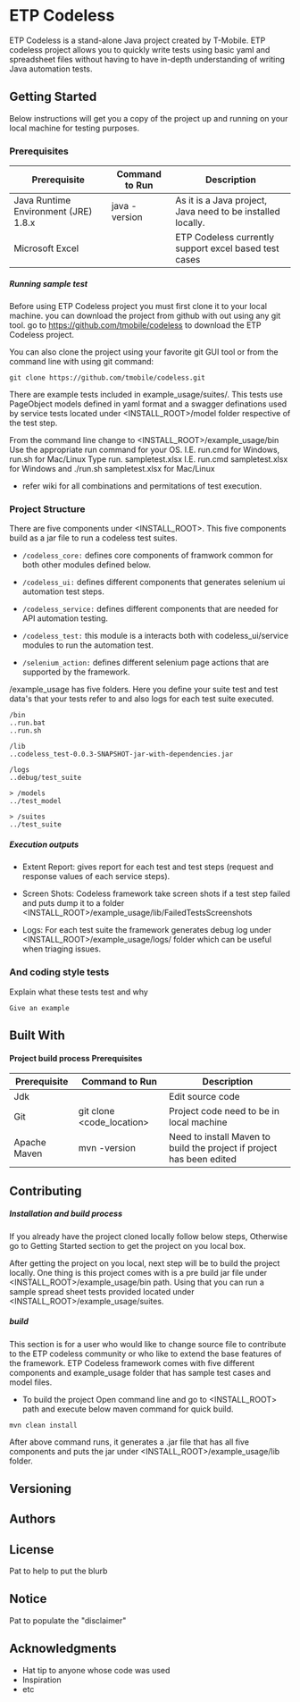# ETP Codeless

ETP Codeless is a stand-alone Java project created by T-Mobile. ETP codeless project allows you to quickly write tests using basic yaml and spreadsheet files without having to have in-depth understanding of writing Java automation tests.

## Getting Started

Below instructions will get you a copy of the project up and running on your local machine for testing purposes.

### Prerequisites

| Prerequisite | Command to Run | Description |
| ------------ | -------------- | -----------  |
| Java Runtime Environment (JRE) 1.8.x | java -version | As it is a Java project, Java need to be installed locally.
| Microsoft Excel |  | ETP Codeless currently support excel based test cases

##### Running sample test

Before using ETP Codeless project you must first clone it to your local machine. you can download the project from github
with out using any git tool. go to https://github.com/tmobile/codeless to download the ETP Codeless project.

You can also clone the project using your favorite git GUI tool or from the command line with using git command:
```
git clone https://github.com/tmobile/codeless.git
```

There are example tests included in example_usage/suites/. This tests use PageObject models defined in yaml format and a swagger definations used by service tests located under <INSTALL_ROOT>/model folder respective of the test step.

From the command line change to <INSTALL_ROOT>/example_usage/bin
Use the appropriate run command for your OS. I.E. run.cmd for Windows, run.sh for Mac/Linux
Type run.<os> sampletest.xlsx I.E. run.cmd sampletest.xlsx for Windows and ./run.sh sampletest.xlsx for Mac/Linux
  
  * refer wiki for all combinations and permitations of test execution.

### Project Structure

There are five components under <INSTALL_ROOT>. This five components build as a jar file to run a codeless test suites.

* `/codeless_core:` defines core components of framwork common for both other modules defined below.

* `/codeless_ui:` defines different components that generates selenium ui automation test steps.

* `/codeless_service:`  defines different components that are needed for API automation testing.

* `/codeless_test:` this module is a interacts both with codeless_ui/service modules to run the automation test.

* `/selenium_action:` defines different selenium page actions that are supported by the framework.

/example_usage has five folders. Here you define your suite test and test data's that your tests refer to and also logs for
each test suite executed. 

```
/bin
..run.bat
..run.sh

/lib
..codeless_test-0.0.3-SNAPSHOT-jar-with-dependencies.jar

/logs
..debug/test_suite

> /models
../test_model

> /suites
../test_suite
```

##### Execution outputs

* Extent Report: gives report for each test and test steps (request and response values of each service steps).

* Screen Shots: Codeless framework take screen shots if a test step failed and puts dump it to a folder      <INSTALL_ROOT>/example_usage/lib/FailedTestsScreenshots

* Logs: For each test suite the framework generates debug log under <INSTALL_ROOT>/example_usage/logs/ folder which can be useful when triaging issues.

### And coding style tests

Explain what these tests test and why

```
Give an example
```

## Built With
#### Project build process Prerequisites

| Prerequisite | Command to Run | Description |
| ------------ | -------------- | -----------  |
| Jdk |  | Edit source code |
| Git | git clone <code_location> | Project code need to be in local machine |
| Apache Maven | mvn -version | Need to install Maven to build the project if project has been edited |


## Contributing

##### Installation and build process

If you already have the project cloned locally follow below steps, Otherwise go to Getting Started section to get the project
on you local box.

After getting the project on you local, next step will be to build the project locally. One thing is
this project comes with is a pre build jar file under <INSTALL_ROOT>/example_usage/bin path. Using that you can run
a sample spread sheet tests provided located under <INSTALL_ROOT>/example_usage/suites.

##### build
This section is for a user who would like to change source file to contribute to the ETP codeless community or who like to extend
the base features of the framework.
ETP Codeless framework comes with five different components and example_usage folder that has sample test cases and model files.

* To build the project
Open command line and go to <INSTALL_ROOT> path and execute below maven command for quick build.
```
mvn clean install
```
After above command runs, it generates a .jar file that has all five components and puts the jar under <INSTALL_ROOT>/example_usage/lib folder.

## Versioning

## Authors

## License
Pat to help to put the blurb

## Notice
Pat to populate the "disclaimer"

## Acknowledgments

* Hat tip to anyone whose code was used
* Inspiration
* etc
